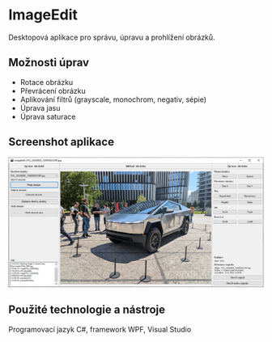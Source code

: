 # ImageEdit

Desktopová aplikace pro správu, úpravu a prohlížení obrázků.

## Možnosti úprav

- Rotace obrázku
- Převrácení obrázku
- Aplikování filtrů (grayscale, monochrom, negativ, sépie)
- Úprava jasu
- Úprava saturace

## Screenshot aplikace

![Aplikace ImageEdit](screen.png)

## Použité technologie a nástroje

Programovací jazyk C#, framework WPF, Visual Studio
